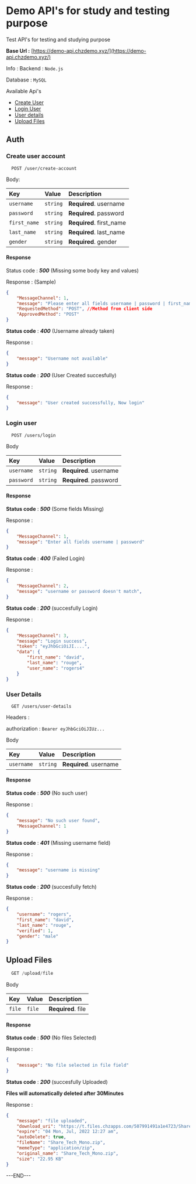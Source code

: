 # Demo API's for study and testing purpose

Test API's for testing and studying purpose

**Base Url :** [https://demo-api.chzdemo.xyz/](https://demo-api.chzdemo.xyz/)

Info : 
Backend : `Node.js`

Database : `MySQL`

Available Api's
- [Create User](#create-user-account)
- [Login User](#login-user)
- [User details](#user-details)
- [Upload Files](#upload-files)


## Auth

### Create user account

```http
  POST /user/create-account
```
Body:

| Key | Value     | Description                |
| :-------- | :------- | :------------------------- |
| `username` | `string` | **Required**. username |
| `password` | `string` | **Required**. password |
| `first_name` | `string` | **Required**. first_name |
| `last_name` | `string` | **Required**. last_name |
| `gender` | `string` | **Required**. gender |

#### Response 

Status code : _**500**_ (Missing some body key and values)

Response : (Sample)
```json
{
    "MessageChannel": 1,
    "message": "Please enter all fields username | password | first_name | last_name | gender",
    "RequestedMethod": "POST", //Method from client side
    "ApprovedMethod": "POST"
}
```

**Status code** : _**400**_ (Username already taken)

Response : 
```json
{
    "message": "Username not available"
}
```


**Status code** : _**200**_ (User Created succesfully)

Response : 
```json
{
    "message": "User created successfully, Now login"
}
```


### Login user

```http
  POST /users/login
```

Body

| Key | Value     | Description                       |
| :-------- | :------- | :-------------------------------- |
| `username`      | `string` | **Required**. username |
| `password`      | `string` | **Required**. password |

#### Response

**Status code** : _**500**_ (Some fields Missing)

Response : 
```json
{
    "MessageChannel": 1,
    "message": "Enter all fields username | password"
}
```

**Status code** : _**400**_ (Failed Login)

Response : 
```json
{
    "MessageChannel": 2,
    "message": "username or password doesn't match",
}
```

**Status code** : _**200**_ (succesfully Login)

Response : 
```json
{
    "MessageChannel": 3,
    "message": "Login success",
    "token": "eyJhbGciOiJI....",
    "data": {
        "first_name": "david",
        "last_name": "rouge",
        "user_name": "rogers4"
    }
}
```

### User Details

```http
  GET /users/user-details
```

Headers : 

authorization  : `Bearer eyJhbGciOiJIUz...`

Body

| Key | Value     | Description                       |
| :-------- | :------- | :-------------------------------- |
| `username`      | `string` | **Required**. username |

#### Response

**Status code** : _**500**_ (No such user)

Response : 
```json
{
    "message": "No such user found",
    "MessageChannel": 1
}
```

**Status code** : _**401**_ (Missing username field)

Response : 
```json
{
    "message": "username is missing"
}
```

**Status code** : _**200**_ (succesfully fetch)

Response : 
```json
{
    "username": "rogers",
    "first_name": "david",
    "last_name": "rouge",
    "verified": 1,
    "gender": "male"
}
```

## Upload Files

```js
  GET /upload/file
```


Body

| Key | Value     | Description                       |
| :-------- | :------- | :-------------------------------- |
| `file`      | `file` | **Required**. file  |

#### Response

**Status code** : _**500**_ (No files Selected)

Response : 
```json
{
    "message": "No file selected in file field"
}
```

**Status code** : _**200**_ (succesfully Uploaded)

**Files will automatically deleted after 30Minutes**

Response : 
```json
{
    "message": "file uploaded",
    "download_uri": "https://t.files.chzapps.com/507991491a1e4723/Share_Tech_Mono.zip",
    "expire": "04 Mon, Jul, 2022 12:27 am",
    "autoDelete": true,
    "fileName": "Share_Tech_Mono.zip",
    "memeType": "application/zip",
    "original_name": "Share_Tech_Mono.zip",
    "size": "22.95 KB"
}
```



---END---

